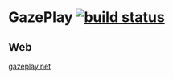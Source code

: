 # GazePlay [![build status](https://secure.travis-ci.org/schwabdidier/GazePlay.png)](http://travis-ci.org/schwabdidier/GazePlay)

## Web

[gazeplay.net](http://gazeplay.net)

<!-- Global site tag (gtag.js) - Google Analytics -->
<script async src="https://www.googletagmanager.com/gtag/js?id=UA-109236598-1"></script>
<script>
  window.dataLayer = window.dataLayer || [];
  function gtag(){dataLayer.push(arguments);}
  gtag('js', new Date());

  gtag('config', 'UA-109236598-1');
</script>